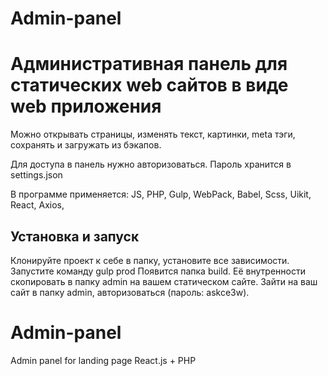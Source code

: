 # Admin-panel
# Административная панель для статических web сайтов в виде web приложения

 Можно открывать страницы, изменять текст, картинки, meta тэги, сохранять и загружать из бэкапов.
 
 Для доступа в панель нужно авторизоваться. Пароль хранится в settings.json
 
 В программе применяется: JS, PHP, Gulp, WebPack, Babel, Scss, Uikit, React, Axios,
 
 ## Установка и запуск
 
 Клонируйте проект к себе в папку, установите все зависимости.
 Запустите команду gulp prod
 Появится папка build. Её внутренности скопировать в папку admin на вашем статическом сайте.
 Зайти на ваш сайт в папку admin, авторизоваться (пароль: askce3w).

# Admin-panel
Admin panel for landing page React.js + PHP

